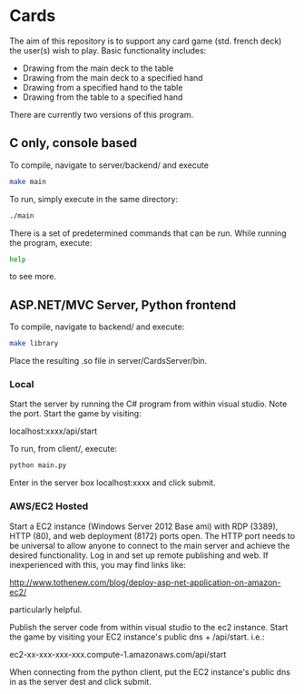 # Cards
The aim of this repository is to support any card game (std. french deck) the user(s) wish to play. Basic functionality includes:

- Drawing from the main deck to the table
- Drawing from the main deck to a specified hand
- Drawing from a specified hand to the table
- Drawing from the table to a specified hand

There are currently two versions of this program.

## C only, console based
To compile, navigate to server/backend/ and execute
```sh
make main
```
To run, simply execute in the same directory:
```sh
./main
```

There is a set of predetermined commands that can be run. While running the program, execute:
```sh
help
```
to see more.


## ASP.NET/MVC Server, Python frontend
To compile, navigate to backend/ and execute:
```sh
make library
```

Place the resulting .so file in server/CardsServer/bin.

### Local
Start the server by running the C# program from within visual studio. Note the port.
Start the game by visiting:

localhost:xxxx/api/start

To run, from client/, execute:
```sh
python main.py
```

Enter in the server box localhost:xxxx and click submit.

### AWS/EC2 Hosted
Start a EC2 instance (Windows Server 2012 Base ami) with RDP (3389), HTTP (80), and web deployment (8172) ports open.
The HTTP port needs to be universal to allow anyone to connect to the main server and achieve the desired functionality.
Log in and set up remote publishing and web. If inexperienced with this, you may find links like:

http://www.tothenew.com/blog/deploy-asp-net-application-on-amazon-ec2/

particularly helpful.

Publish the server code from within visual studio to the ec2 instance.
Start the game by visiting your EC2 instance's public dns + /api/start. i.e.:

ec2-xx-xxx-xxx-xxx.compute-1.amazonaws.com/api/start

When connecting from the python client, put the EC2 instance's public dns in as the server dest and click submit.

